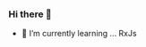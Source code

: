 <link rel="stylesheet" href="https://cdn.jsdelivr.net/gh/devicons/devicon@v2.15.1/devicon.min.css">

### Hi there 👋
- 🌱 I’m currently learning ... RxJs

<img height=10 src="https://cdn.jsdelivr.net/gh/devicons/devicon/icons/dotnetcore/dotnetcore-original.svg" /> 

